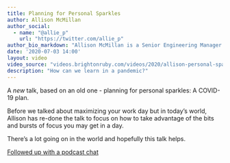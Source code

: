 ```yaml
---
title: Planning for Personal Sparkles
author: Allison McMillan
author_social:
  - name: "@allie_p"
    url: "https://twitter.com/allie_p"
author_bio_markdown: "Allison McMillan is a Senior Engineering Manager at GitHub and the creator of the Parent Driven Development podcast."
date: '2020-07-03 14:00'
layout: video
video_source: "videos.brightonruby.com/videos/2020/allison-personal-sparkles.mp4"
description: "How can we learn in a pandemic?"
---
```


A _new_ talk, based on an old one - planning for personal sparkles: A COVID-19 plan.

Before we talked about maximizing your work day but in today’s world, Allison has re-done the talk to focus on how to take advantage of the bits and bursts of focus you may get in a day.

There’s a lot going on in the world and hopefully this talk helps.

[Followed up with a podcast chat](https://madeofpeoplepodcast.com/s01e05-allison-mcmillan/)